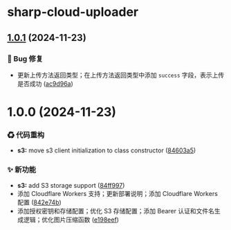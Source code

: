 # sharp-cloud-uploader

## [1.0.1](https://github.com/CaoMeiYouRen/sharp-cloud-uploader/compare/v1.0.0...v1.0.1) (2024-11-23)


### 🐛 Bug 修复

* 更新上传方法返回类型；在上传方法返回类型中添加 `success` 字段，表示上传是否成功 ([ac9d96a](https://github.com/CaoMeiYouRen/sharp-cloud-uploader/commit/ac9d96a))

# 1.0.0 (2024-11-23)


### ♻ 代码重构

* **s3:** move s3 client initialization to class constructor ([84603a5](https://github.com/CaoMeiYouRen/sharp-cloud-uploader/commit/84603a5))


### ✨ 新功能

* **s3:** add S3 storage support ([84ff997](https://github.com/CaoMeiYouRen/sharp-cloud-uploader/commit/84ff997))
* 添加 Cloudflare Workers 支持；更新部署说明；添加 Cloudflare Workers 配置 ([842e74b](https://github.com/CaoMeiYouRen/sharp-cloud-uploader/commit/842e74b))
* 添加授权密钥和存储配置；优化 S3 存储配置；添加 Bearer 认证和文件名生成逻辑；优化图片压缩函数 ([e198eef](https://github.com/CaoMeiYouRen/sharp-cloud-uploader/commit/e198eef))
